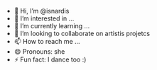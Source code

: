 - 👋 Hi, I’m @isnardis
- 👀 I’m interested in ...
- 🌱 I’m currently learning ...
- 💞️ I’m looking to collaborate on artistis projetcs
- 📫 How to reach me ...
- 😄 Pronouns: she
- ⚡ Fun fact: I dance too :)

<!---
isnardis/isnardis is a ✨ special ✨ repository because its `README.md` (this file) appears on your GitHub profile.
You can click the Preview link to take a look at your changes.
--->
